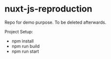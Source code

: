 # nuxt-js-reproduction
Repo for demo purpose. To be deleted afterwards.

Project Setup:
- npm install
- npm run build
- npm run start
